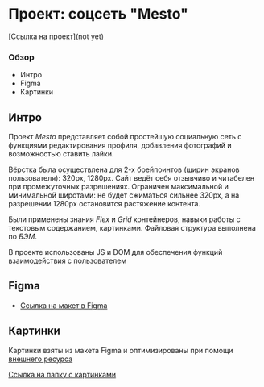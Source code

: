 # Проект: соцсеть "Mesto"

[Ссылка на проект](not yet)

### Обзор
* Интро
* Figma
* Картинки

## **Интро**

Проект *Mesto* представляет собой простейшую социальную сеть с функциями редактирования профиля, добавления фотографий и возможностью ставить лайки.

Вёрстка была осуществлена для 2-х брейпоинтов (ширин экранов пользователя): 320px, 1280px.
Сайт ведёт себя отзывчиво и читабелен при промежуточных разрешениях. Ограничен максимальной и минимальной широтами: не будет сжиматься сильнее 320px, а на разрешении 1280px остановится растяжение контента.

Были применены знания *Flex* и *Grid* контейнеров, навыки работы с текстовым содержанием, картинками. Файловая структура выполнена по *БЭМ*.

В проекте использованы JS и DOM для обеспечения функций взаимодействия с пользователем

## **Figma**

* [Ссылка на макет в Figma](https://www.figma.com/file/2cn9N9jSkmxD84oJik7xL7/JavaScript.-Sprint-4?node-id=0%3A1)

## **Картинки**

Картинки взяты из макета Figma и оптимизированы при помощи [внешнего ресурса](https://tinypng.com/)

[Ссылка на папку с картинками](./images)

